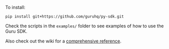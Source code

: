 To install:

```
pip install git+https://github.com/guruhq/py-sdk.git
```

Check the scripts in the `examples/` folder to see examples of how to use the Guru SDK.

Also check out the wiki for a [comprehensive reference](https://github.com/guruhq/py-sdk/wiki/The-Guru-Object).